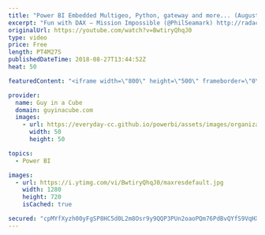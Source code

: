 ```yaml
---
title: "Power BI Embedded Multigeo, Python, gateway and more... (August 27, 2018)"
excerpt: "Fun with DAX – Mission Impossible (@PhilSeamark) http://radacad.com/fun-with-dax-mission-impossible  Basics of Python in Power BI (@ToufiqAbrahams) https://dataideas.wordpress.com/2018/08/20/basics-of-python-in-power-bi/  Python Episode 1 – A New hope https://powerbi.microsoft.com/en-us/blog/pythonblogepisode1/"
originalUrl: https://youtube.com/watch?v=BwtiryQhqJ0
type: video
price: Free
length: PT4M27S
publishedDateTime: 2018-08-27T13:44:52Z
heat: 50

featuredContent: "<iframe width=\"800\" height=\"500\" frameborder=\"0\" src=\"https://www.youtube.com/embed/BwtiryQhqJ0\" allow=\"accelerometer; autoplay; encrypted-media; gyroscope; picture-in-picture\" allowfullscreen></iframe>"

provider:
  name: Guy in a Cube
  domain: guyinacube.com
  images:
    - url: https://everyday-cc.github.io/powerbi/assets/images/organizations/guyinacube.com-50x50.jpg
      width: 50
      height: 50

topics:
  - Power BI

images:
  - url: https://i.ytimg.com/vi/BwtiryQhqJ0/maxresdefault.jpg
    width: 1280
    height: 720
    isCached: true

secured: "cpMYfXyzh00yFgSP8HC5d0L2m8Osr9y9QQP3PUn2oaoPQm76PdBvQYfS9VqHXZ12ijaDsyGnEfJjavzkMR4LZhVfXLtRa/XlMX+433FH/18NnR+Crdl0GkM1ffxNiV56PpELvcOO+swQILR7IUo5gtYq77pSq12k7BBWSDd+1//AmLAd4anr8LmyQ3RFoYgD842/QwuQr/KcBquw/BMofSc8Le+BLSy0S6f01+MMh1/1ZD4aQfWvdExU+D6+4tnS69tPPo7U/UGQTsFkTG5p8Zzi76JoQQlRivC0gkWiRt/Gcb/rvT0FFU0svjEIssX9zseJnBl0uw896adhPFTRBgYGJ1iXhf4U7nPAtmRQzaNvgn4bDLf09VgFXEqm95W4D7bCD7yvxOWnVETGTjBzBqlA7ovFwM0bMlO6lyCtZn0=;/TJyz3xp3wouJOHbuCSKWA=="
---
```


